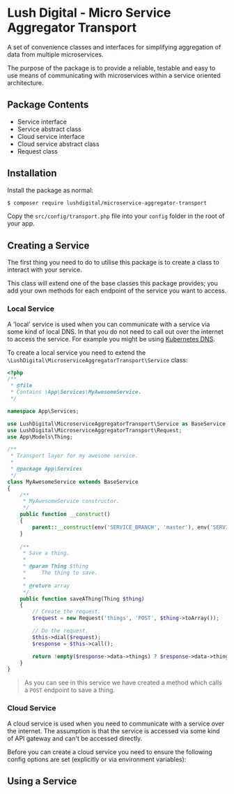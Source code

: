 # Lush Digital - Micro Service Aggregator Transport
A set of convenience classes and interfaces for simplifying aggregation of data from multiple microservices.

The purpose of the package is to provide a reliable, testable and easy to use means of communicating with microservices
within a service oriented architecture.

## Package Contents
* Service interface
* Service abstract class
* Cloud service interface
* Cloud service abstract class
* Request class

## Installation
Install the package as normal:

```bash
$ composer require lushdigital/microservice-aggregator-transport
```

Copy the `src/config/transport.php` file into your `config` folder in the root of your app.

## Creating a Service
The first thing you need to do to utilise this package is to create a class to interact with your service.

This class will extend one of the base classes this package provides; you add your own methods for each endpoint
of the service you want to access.

### Local Service
A 'local' service is used when you can communicate with a service via some kind of local DNS. In that you do not need
to call out over the internet to access the service. For example you might be using
[Kubernetes DNS](https://kubernetes.io/docs/concepts/services-networking/dns-pod-service/).

To create a local service you need to extend the `\LushDigital\MicroserviceAggregatorTransport\Service` class:

```php
<?php
/**
 * @file
 * Contains \App\Services\MyAwesomeService.
 */

namespace App\Services;

use LushDigital\MicroserviceAggregatorTransport\Service as BaseService;
use LushDigital\MicroserviceAggregatorTransport\Request;
use App\Models\Thing;

/**
 * Transport layer for my awesome service.
 *
 * @package App\Services
 */
class MyAwesomeService extends BaseService
{
    /**
     * MyAwesomeService constructor.
     */
    public function __construct()
    {
        parent::__construct(env('SERVICE_BRANCH', 'master'), env('SERVICE_ENVIRONMENT', 'local'), config('transport.services.local.myawesomeservice'));
    }
    
    /**
     * Save a thing.
     *
     * @param Thing $thing
     *     The thing to save.
     *
     * @return array 
     */
    public function saveAThing(Thing $thing)
    {
        // Create the request.
        $request = new Request('things', 'POST', $thing->toArray());

        // Do the request.
        $this->dial($request);
        $response = $this->call();

        return !empty($response->data->things) ? $response->data->things : [];
    }
}
```
> As you can see in this service we have created a method which calls a `POST` endpoint to save a thing.

### Cloud Service
A cloud service is used when you need to communicate with a service over the internet. The assumption is that the service
is accessed via some kind of API gateway and can't be accessed directly.

Before you can create a cloud service you need to ensure the following config options are set (explicitly or via environment variables):



## Using a Service